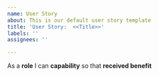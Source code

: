```yaml
---
name: User Story
about: This is our default user story template
title: 'User Story:  <<Title>>'
labels: ''
assignees: ''

---
```


As a **role** I can **capability** so that **received benefit**
